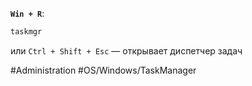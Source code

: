 
**`Win + R`**:

```powershell
taskmgr
```

или `Ctrl + Shift + Esc` — открывает диспетчер задач

#Administration #OS/Windows/TaskManager